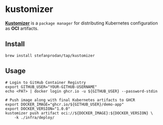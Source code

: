 # kustomizer

**[Kustomizer](https://kustomizer.dev)** is a `package manager` for distributing Kubernetes configuration as **OCI** artifacts.

## Install

```shell
brew install stefanprodan/tap/kustomizer
```

## Usage

```shell
# Login to GitHub Container Registry
export GITHUB_USER="YOUR-GITHUB-USERNAME"
echo <PAT> | docker login ghcr.io -u ${GITHUB_USER} --password-stdin

# Push image along with final Kubernetes artifacts to GHCR
export DOCKER_IMAGE="ghcr.io/${GITHUB_USER}/demo-app"
export DOCKER_VERSION="1.0.0"
kustomizer push artifact oci://${DOCKER_IMAGE}:${DOCKER_VERSION} \
    -k ./infra/deploy/
```
